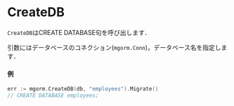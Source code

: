 # CreateDB
`CreateDB`はCREATE DATABASE句を呼び出します．

引数にはデータベースのコネクション(`mgorm.Conn`)，データベース名を指定します．

#### 例
```go
err := mgorm.CreateDB(db, "employees").Migrate()
// CREATE DATABASE employees;
```
